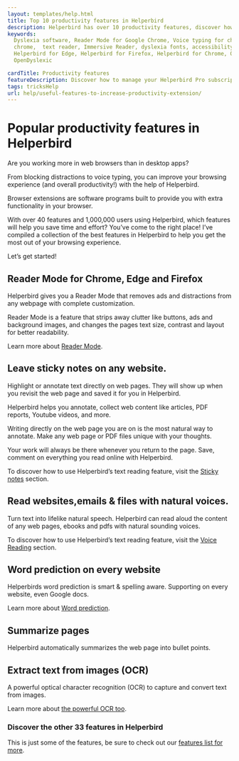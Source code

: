```yaml
---
layout: templates/help.html
title: Top 10 productivity features in Helperbird
description: Helperbird has over 10 productivity features, discover how to use some of the popular ones.
keywords:
  Dyslexia software, Reader Mode for Google Chrome, Voice typing for chrome, Text to speech for
  chrome,  text reader, Immersive Reader, dyslexia fonts, accessibility software, dyslexia software,
  Helperbird for Edge, Helperbird for Firefox, Helperbird for Chrome, Opendyslexic for Chrome,
  OpenDyslexic

cardTitle: Productivity features
featureDescription: Discover how to manage your Helperbird Pro subscription.
tags: tricksHelp
url: help/useful-features-to-increase-productivity-extension/
---
```


# Popular productivity features in Helperbird


Are you working more in web browsers than in desktop apps?

From blocking distractions to voice typing, you can improve your browsing experience (and overall productivity!) with the help of Helperbird.

Browser extensions are software programs built to provide you with extra functionality in your browser.

With over 40 features and 1,000,000 users using Helperbird, which features will help you save time and effort? You’ve come to the right place! I’ve compiled a collection of the best features in Helperbird to help you get the most out of your browsing experience.

Let’s get started!


## Reader Mode for Chrome, Edge and Firefox

Helperbird gives you a Reader Mode that removes ads and distractions from any webpage with complete customization.

Reader Mode is a feature that strips away clutter like buttons, ads and background images, and changes the pages text size, contrast and layout for better readability.

Learn more about [Reader Mode](/features/reader-mode-for-chrome-and-firefox/).


## Leave sticky notes on any website.

Highlight or annotate text directly on web pages. They will show up when you revisit the web page and saved it for you in Helperbird.

Helperbird helps you annotate, collect web content like articles, PDF reports, Youtube videos, and more.

Writing directly on the web page you are on is the most natural way to annotate. Make any web page or PDF files unique with your thoughts.

Your work will always be there whenever you return to the page. Save, comment on everything you read online with Helperbird.


To discover how to use Helperbird’s text reading feature, visit the [Sticky notes](/help/how-to-annotate-any-website-with-sticky-notes/) section.


## Read websites,emails & files with natural voices.

Turn text into lifelike natural speech. Helperbird can read aloud the content of any web pages, ebooks and pdfs with natural sounding voices.

To discover how to use Helperbird’s text reading feature, visit the [Voice Reading](/help/how-to-use-text-to-speech-on-any-website/) section.


## Word prediction on every website 

Helperbirds word prediction is smart & spelling aware. Supporting on every website, even Google docs.

Learn more about [Word prediction](/help/how-to-use-word-prediction-on-any-website-or-google-docs/).


## Summarize pages

Helperbird automatically summarizes the web page into bullet points.


## Extract text from images (OCR)

A powerful optical character recognition (OCR) to capture and convert text from images.

Learn more about [the powerful OCR too](/help/how-to-extract-text-from-any-image-pdf-or-website/).


### Discover the other 33 features in Helperbird

This is just some of the features, be sure to check out our [features list for more](/features/).